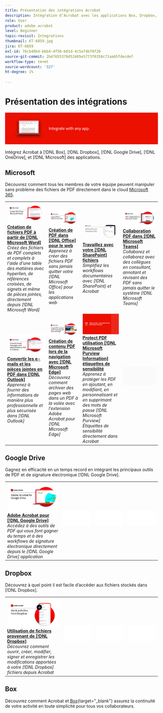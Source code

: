 ```yaml
---
title: Présentation des intégrations Acrobat
description: Intégration d’Acrobat avec les applications Box, Dropbox, Google Drive, OneDrive et Microsoft
role: User
product: adobe acrobat
level: Beginner
topic-revisit: Integrations
thumbnail: KT-6859.jpg
jira: KT-6859
exl-id: 76cb40b4-bbb4-4f50-b01d-4c5a74bf9f20
source-git-commit: 2b47655370d52405e5773f0358c71aa65fdecdef
workflow-type: tm+mt
source-wordcount: '327'
ht-degree: 1%

---
```


# Présentation des intégrations

![Acrobat Integrate Image](../assets/Hero-Integrate.png)

Intégrez Acrobat à [!DNL Box], [!DNL Dropbox], [!DNL Google Drive], [!DNL OneDrive], et [!DNL Microsoft] des applications.

## Microsoft

Découvrez comment tous les membres de votre équipe peuvent manipuler sans problème des fichiers de PDF directement dans le cloud [Microsoft 365](https://www.adobe.com/documentcloud/integrations/microsoft-office-365.html).

<table style="table-layout:fixed">
<tr>
  <td>
    <a href="createfromword.md">
      <img alt="Création de fichiers de PDF depuis Microsoft Word" src="../assets/CreateWord.png" />
    </a>
    <div>
    <a href="createfromword.md"><strong>Création de fichiers PDF à partir de [!DNL Microsoft Word]</strong></a>
    </div>
    <em>Créez des fichiers de PDF complets et complets à l'aide d'une table des matières avec hyperlien, de références croisées, de signets et même de pièces jointes, directement depuis [!DNL Microsoft Word]</em>
    <br>
  </td>
  <td>
    <a href="createofficeweb.md">
      <img alt="Création de PDF dans [!DNL Office] pour le web" src="../assets/Officeweb_1280.png" />
    </a>
    <div>
    <a href="createofficeweb.md"><strong>Création de PDF dans [!DNL Office] pour le web</strong></a>
    </div>
    <em>Apprenez à créer des fichiers PDF sans jamais quitter votre [!DNL Microsoft Office] pour les applications web</em>
    <br>
  </td> 
  <td>
    <a href="acrobatandsp.md">
      <img alt="Travaillez avec votre [!DNL SharePoint] fichiers" src="../assets/SharePoint.png" />
    </a>
    <div>
    <a href="acrobatandsp.md"><strong>Travaillez avec votre [!DNL SharePoint] fichiers</strong></a>
    </div>
    <em>Simplifiez les workflows documentaires avec [!DNL SharePoint] et Acrobat</em>
    <br>
  </td>
  <td>
    <a href="acrobatandteams.md">
      <img alt="Collaboration PDF dans [!DNL Microsoft Teams]" src="../assets/MicrosoftTeams.png" />
    </a>
    <div>
    <a href="acrobatandteams.md"><strong>Collaboration PDF dans [!DNL Microsoft Teams]</strong></a>
    </div>
    <em>Collaborez et collaborez avec des collègues en consultant, annotant et révisant des PDF sans jamais quitter le système [!DNL Microsoft Teams]</em>
    <br>
  </td>
</tr>
<tr>
  <td>
    <a href="outlook.md">
      <img alt="Convertir les messages électroniques et les pièces jointes en PDF dans Outlook" src="../assets/Outlook.jpg" />
    </a>
    <div>
    <a href="outlook.md"><strong>Convertir les e-mails et les pièces jointes en PDF dans [!DNL Outlook]</strong></a>
    </div>
    <em>Apprenez à fournir des informations de manière plus professionnelle et plus sécurisée dans [!DNL Outlook]</em>
    <br>
  </td>
  <td>
    <a href="edge.md">
      <img alt="Création de contenu PDF lors de la navigation avec [!DNL Microsoft Edge]" src="../assets/Edge_1280.png" />
    </a>
    <div>
    <a href="edge.md"><strong>Création de contenu PDF lors de la navigation avec [!DNL Microsoft Edge]</strong></a>
    </div>
    <em>Découvrez comment archiver des pages web dans un PDF à la volée avec l’extension Adobe Acrobat pour [!DNL Microsoft Edge]</em>
    <br>
  </td>
  <td>
    <a href="microsoftsensitivitylabels.md">
      <img alt="Création de contenu PDF lors de la navigation avec [!DNL Microsoft Edge]" src="../assets/Purview_1280.png" />
    </a>
    <div>
    <a href="microsoftsensitivitylabels.md"><strong>Protect PDF utilisation [!DNL Microsoft Purview Information] étiquettes de sensibilité</strong></a>
    </div>
    <em>Apprenez à protéger les PDF en ajoutant, en modifiant, en personnalisant et en supprimant des mots de passe [!DNL Microsoft Purview] Étiquettes de sensibilité directement dans Acrobat</em>
    <br>
  </td>
  <td>
   <img alt="Espaceur" src="../assets/Grayspacer.png" />
    <div>
    <br>
  </td>
</tr>
</table>

## Google Drive

Gagnez en efficacité en un temps record en intégrant les principaux outils de PDF et de signature électronique [!DNL Google Drive].

<table style="table-layout:fixed">
<tr>
  <td>
    <a href="acrobatandgoogle.md">
      <img alt="Adobe Acrobat pour Google Drive" src="../assets/acrobatgoogle.jpg" />
    </a>
    <div>
    <a href="acrobatandgoogle.md"><strong>Adobe Acrobat pour [!DNL Google Drive]</strong></a>
    </div>
    <em>Accédez à des outils de PDF qui vous font gagner du temps et à des workflows de signature électronique directement depuis le [!DNL Google Drive] application</em>
    <br>
  </td>
  <td>
   <img alt="Espaceur" src="../assets/Whitespacer.png" />
    <div>
    <br>
  </td>
  <td>
   <img alt="Espaceur" src="../assets/Whitespacer.png" />
    <div>
    <br>
  </td>
  <td>
   <img alt="Espaceur" src="../assets/Whitespacer.png" />
    <div>
    <br>
  </td>
</tr>
</table>

## Dropbox

Découvrez à quel point il est facile d’accéder aux fichiers stockés dans [!DNL Dropbox].

<table style="table-layout:fixed">
<tr>
  <td>
    <a href="acrobat-dropbox.md">
      <img alt="Utilisation de fichiers provenant de [!DNL Dropbox]" src="../assets/Dropbox.png" />
    </a>
    <div>
    <a href="acrobat-dropbox.md"><strong>Utilisation de fichiers provenant de [!DNL Dropbox]</strong></a>
    </div>
    <em>Découvrez comment ouvrir, créer, modifier, signer et enregistrer les modifications apportées à votre [!DNL Dropbox] fichiers depuis Acrobat</em>
    <br>
  </td>
  <td>
   <img alt="Espaceur" src="../assets/Whitespacer.png" />
    <div>
    <br>
  </td>
  <td>
   <img alt="Espaceur" src="../assets/Whitespacer.png" />
    <div>
    <br>
  </td>
  <td>
   <img alt="Espaceur" src="../assets/Whitespacer.png" />
    <div>
    <br>
  </td>
</tr>
</table>

## Box

Découvrez comment Acrobat et [Box](https://www.adobe.com/documentcloud/integrations/box.html){target="_blank"} assurez la continuité de votre activité en toute simplicité pour tous vos collaborateurs.

